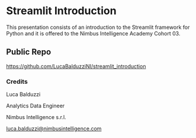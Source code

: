 # Streamlit Introduction

 This presentation consists of an introduction to the Streamlit framework for Python and it is offered to the Nimbus Intelligence Academy Cohort 03.

## Public Repo

<https://github.com/LucaBalduzziNI/streamlit_introduction>

### Credits

Luca Balduzzi

Analytics Data Engineer

Nimbus Intelligence s.r.l.

<luca.balduzzi@nimbusintelligence.com>
